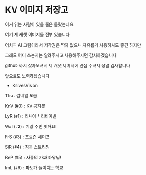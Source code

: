 # KV 이미지 저장고
이거 읽는 사람이 있을 줄은 몰랐는데요

여기 제 캐챗 이미지들 전부 있습니다

어차피 AI 그림이라서 저작권은 딱히 없으니
자유롭게 사용하셔도 좋긴 하지만

그래도 어디 쓰는지는 알려주시고 사용해주시면 감사하겠습니다

github 까지 찾아오셔서 제 캐챗 이미지에 관심 주셔서 정말 감사합니다

앞으로도 노력하겠습니다

- KnivesVision

Thu : 썸네일 모음

KnV (#0) : KV 공지봇

LyR (#1) : 리니아 † 리바이벌

Wal (#2) : 지갑 주인 찾아요!

FrS (#3) : 프로즌 세이프

SiR (#4) : 침묵 스트리밍

BeP (#5) : 사흘의 가짜 마왕님!

ImL (#6) : 파도가 들이치는 학교
